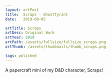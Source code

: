 ```yaml
---
layout: artPost
title:  Scraps - GhostTyrant
date:   2019-08-05

artTitle: Scraps
artDesc: Original Work
artYear: 2019
artPath: /assets/fullsize/fullsize_scraps.png
artThumb: /assets/thumbnails/thumb_scraps.png

tags: polished
---
```


A papercraft mini of my D&D character, Scraps!